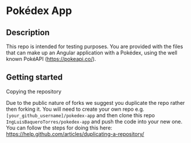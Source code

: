 # Pokédex App

## Description
This repo is intended for testing purposes. You are provided with the files that can make up an Angular application with a Pokédex, using the well known PokéAPI (https://pokeapi.co/).

## Getting started

Copying the repository

Due to the public nature of forks we suggest you duplicate the repo rather then forking it.
You will need to create your own repo e.g. `[your_github_username]/pokedex-app` and then clone this repo `IngLuisBaqueroTorres/pokedex-app` and push the code into your new one. You can follow the steps for doing this here: https://help.github.com/articles/duplicating-a-repository/


